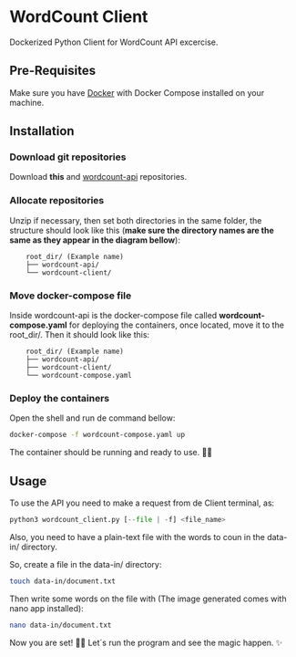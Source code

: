 # WordCount Client
Dockerized Python Client for WordCount API excercise.

## Pre-Requisites

Make sure you have [Docker](https://www.docker.com/) with Docker Compose installed on your machine.

## Installation

### Download git repositories

Download **this** and [wordcount-api](https://github.com/gcornejov/wordcount-api) repositories.

### Allocate repositories

Unzip if necessary, then set both directories in the same folder, the structure should look like this (**make sure the directory names are the same as they appear in the diagram bellow**):

```
	root_dir/ (Example name)
	├── wordcount-api/
	└── wordcount-client/
```

### Move docker-compose file

Inside wordcount-api is the docker-compose file called **wordcount-compose.yaml** for deploying the containers, once located, move it to the root_dir/. Then it should look like this:

```
	root_dir/ (Example name)
	├── wordcount-api/
	├── wordcount-client/
	└── wordcount-compose.yaml
```

### Deploy the containers

Open the shell and run de command bellow:

```sh
docker-compose -f wordcount-compose.yaml up
```

The container should be running and ready to use. ✌🏻

## Usage

To use the API you need to make a request from de Client terminal, as:

```python
python3 wordcount_client.py [--file | -f] <file_name>
```

Also, you need to have a plain-text file with the words to coun in the data-in/ directory.

So, create a file in the data-in/ directory:

```sh
touch data-in/document.txt
```

Then write some words on the file with (The image generated comes with nano app installed):

```sh
nano data-in/document.txt
```

Now you are set! 💪🏻 Let´s run the program and see the magic happen. ✨